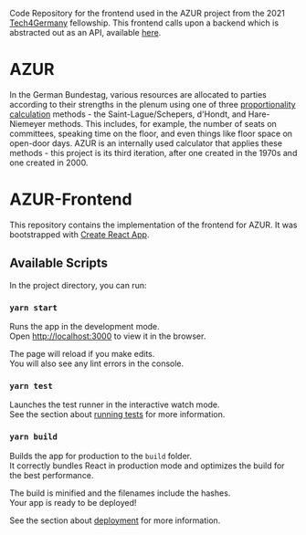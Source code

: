 Code Repository for the frontend used in the AZUR project from the 2021 [Tech4Germany](tech.4germany.org) fellowship. This frontend calls upon a backend which is abstracted out as an API, available [here](https://github.com/daudprobst/AZUR-API).

# AZUR

In the German Bundestag, various resources are allocated to parties according to their strengths in the plenum using one of three [proportionality calculation](https://en.wikipedia.org/wiki/Party-list_proportional_representation) methods - the Saint-Lague/Schepers, d'Hondt, and Hare-Niemeyer methods. This includes, for example, the number of seats on committees, speaking time on the floor, and even things like floor space on open-door days. AZUR is an internally used calculator that applies these methods - this project is its third iteration, after one created in the 1970s and one created in 2000.

# AZUR-Frontend

This repository contains the implementation of the frontend for AZUR. It was bootstrapped with [Create React App](https://github.com/facebook/create-react-app). 

## Available Scripts

In the project directory, you can run:

### `yarn start`

Runs the app in the development mode.\
Open [http://localhost:3000](http://localhost:3000) to view it in the browser.

The page will reload if you make edits.\
You will also see any lint errors in the console.

### `yarn test`

Launches the test runner in the interactive watch mode.\
See the section about [running tests](https://facebook.github.io/create-react-app/docs/running-tests) for more information.

### `yarn build`

Builds the app for production to the `build` folder.\
It correctly bundles React in production mode and optimizes the build for the best performance.

The build is minified and the filenames include the hashes.\
Your app is ready to be deployed!

See the section about [deployment](https://facebook.github.io/create-react-app/docs/deployment) for more information.
